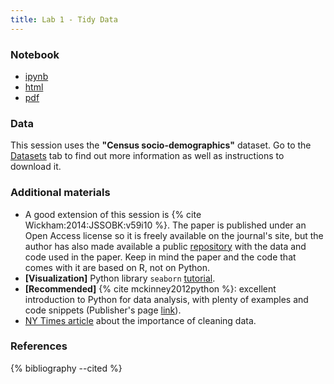 ```yaml
---
title: Lab 1 - Tidy Data
---
```


### Notebook

- [ipynb](../content/labs/lab_01.ipynb)
- [html](../content/labs/lab_01.html)
- [pdf](../content/labs/lab_01.pdf)

### Data

This session uses the **"Census socio-demographics"** dataset. Go to the [Datasets](../datasets.html) tab to find out more information as well as instructions to download it.

### Additional materials

* A good extension of this session is {% cite Wickham:2014:JSSOBK:v59i10 %}. The paper is published under an Open Access license so it is freely available on the journal's site, but the author has also made available a public [repository](https://github.com/hadley/tidy-data) with the data and code used in the paper. Keep in mind the paper and the code that comes with it are based on R, not on Python.
* **[Visualization]** Python library `seaborn` [tutorial](http://stanford.edu/~mwaskom/software/seaborn/tutorial.html).
* **[Recommended]** {% cite mckinney2012python %}: excellent introduction to Python for data analysis, with plenty of examples and code snippets (Publisher's page [link](http://shop.oreilly.com/product/0636920023784.do)).
* [NY Times article](http://www.nytimes.com/2014/08/18/technology/for-big-data-scientists-hurdle-to-insights-is-janitor-work.html?_r=0) about the importance of cleaning data.

### References

{% bibliography --cited %}

